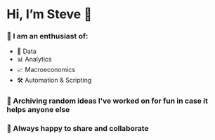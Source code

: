 # Hi, I’m Steve 👋
### 👀 I am an enthusiast of:
- 💾 Data
- 📊 Analytics
- 📈 Macroeconomics
- 🛠️ Automation & Scripting
### 💞️ Archiving random ideas I've worked on for fun in case it helps anyone else
### 🤝 Always happy to share and collaborate
